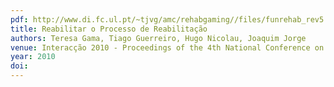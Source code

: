 ```yaml
---
pdf: http://www.di.fc.ul.pt/~tjvg/amc/rehabgaming//files/funrehab_rev5.pdf
title: Reabilitar o Processo de Reabilitação
authors: Teresa Gama, Tiago Guerreiro, Hugo Nicolau, Joaquim Jorge
venue: Interacção 2010 - Proceedings of the 4th National Conference on Human-Computer Interaction. Aveiro, Portugal, October, 2010
year: 2010
doi: 
---
```

